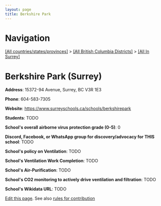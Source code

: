 ```yaml
---
layout: page
title: Berkshire Park
---
```

# Navigation

[[All countries/states/provinces]](../../..) > [[All British Columbia Districts]](../..) > [[All In Surrey]](..)

# Berkshire Park (Surrey)

**Address**: 15372-94 Avenue, Surrey, BC V3R 1E3

**Phone**: 604-583-7305

**Website**: <https://www.surreyschools.ca/schools/berkshirepark>

**Students**: TODO

**School's overall airborne virus protection grade (0-5)**: 0

**Discord, Facebook, or WhatsApp group for discovery/advocacy for THIS school**: TODO

**School's policy on Ventilation**: TODO

**School's Ventilation Work Completion**: TODO

**School's Air-Purification**: TODO

**School's CO2 monitoring to actively drive ventilation and filtration**: TODO

**School's Wikidata URL**: TODO


[Edit this page](https://github.com/ventilate-schools/BC/edit/main/./Surrey/Berkshire_Park.md). See also [rules for contribution](../../../contribution-rules/)